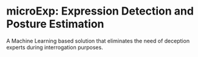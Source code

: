 # microExp: Expression Detection and Posture Estimation
A Machine Learning based solution that eliminates the need of deception experts during interrogation purposes.   
